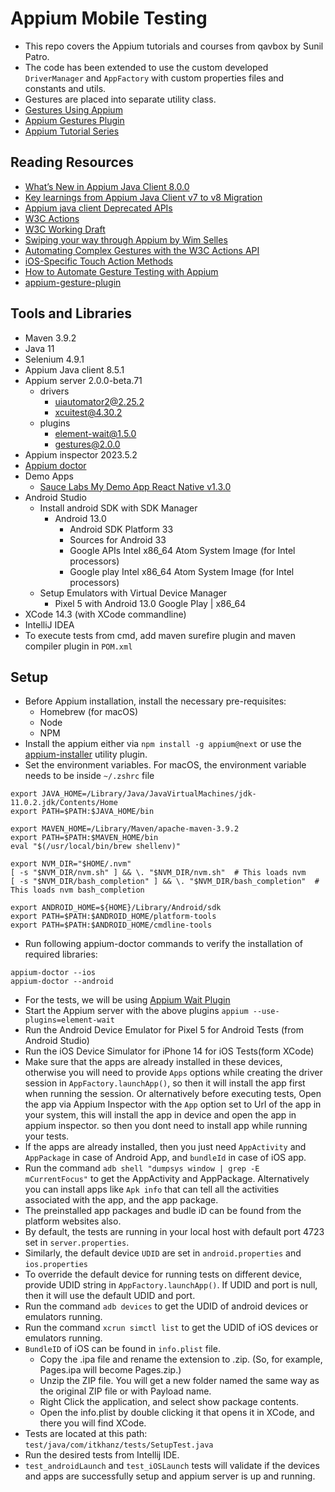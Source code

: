 # Appium Mobile Testing

* This repo covers the Appium tutorials and courses from qavbox by Sunil Patro.
* The code has been extended to use the custom developed `DriverManager` and `AppFactory` with custom properties files and constants and
  utils.
* Gestures are placed into separate utility class.
* [Gestures Using Appium](https://www.youtube.com/playlist?list=PLPO0LFyCaSo2X4NLeZsIwnRcq32asQiI9)
* [Appium Gestures Plugin](https://www.youtube.com/watch?v=12Qx-jl34GI&list=PLPO0LFyCaSo1DKak8ZhEJ3NXrj2shNM0N)
* [Appium Tutorial Series](https://www.youtube.com/playlist?list=PLPO0LFyCaSo1DKak8ZhEJ3NXrj2shNM0N)


## Reading Resources

* [What’s New in Appium Java Client 8.0.0](https://applitools.com/blog/whats-new-appium-java-client-8/)
* [Key learnings from Appium Java Client v7 to v8 Migration](https://blogs.halodoc.io/appium-java-client-v7-to-v8-migration/)
* [Appium java client Deprecated APIs](https://javadoc.io/doc/io.appium/java-client/8.1.1/deprecated-list.html)
* [W3C Actions](https://w3c.github.io/webdriver/#dfn-actions)
* [W3C Working Draft](https://www.w3.org/TR/webdriver/#actions)
* [Swiping your way through Appium by Wim Selles](https://www.youtube.com/watch?v=oAJ7jwMNFVU)
* [Automating Complex Gestures with the W3C Actions API](https://appiumpro.com/editions/29-automating-complex-gestures-with-the-w3c-actions-api)
* [iOS-Specific Touch Action Methods](https://appiumpro.com/editions/30-ios-specific-touch-action-methods)
* [How to Automate Gesture Testing with Appium](https://applitools.com/blog/how-to-automate-gesture-testing-appium/)
* [appium-gesture-plugin](https://github.com/AppiumTestDistribution/appium-gestures-plugin/tree/main)


## Tools and Libraries

* Maven 3.9.2
* Java 11
* Selenium 4.9.1
* Appium Java client 8.5.1
* Appium server 2.0.0-beta.71
    * drivers
        * uiautomator2@2.25.2
        * xcuitest@4.30.2
    * plugins
        * element-wait@1.5.0
        * gestures@2.0.0
* Appium inspector 2023.5.2
* [Appium doctor](https://github.com/appium/appium/tree/master/packages/doctor)
* Demo Apps
    * [Sauce Labs My Demo App React Native v1.3.0](https://github.com/saucelabs/my-demo-app-rn/releases/tag/v1.3.0)
* Android Studio
    * Install android SDK with SDK Manager
        * Android 13.0
            * Android SDK Platform 33
            * Sources for Android 33
            * Google APIs Intel x86_64 Atom System Image (for Intel processors)
            * Google play Intel x86_64 Atom System Image (for Intel processors)
    * Setup Emulators with Virtual Device Manager
        * Pixel 5 with Android 13.0 Google Play | x86_64
* XCode 14.3 (with XCode commandline)
* IntelliJ IDEA
* To execute tests from cmd, add maven surefire plugin and maven compiler plugin in `POM.xml`

## Setup

* Before Appium installation, install the necessary pre-requisites:
    * Homebrew (for macOS)
    * Node
    * NPM
* Install the appium either via `npm install -g appium@next` or use
  the [appium-installer](https://github.com/AppiumTestDistribution/appium-installer) utility plugin.
* Set the environment variables. For macOS, the environment variable needs to be inside `~/.zshrc` file

```shell
export JAVA_HOME=/Library/Java/JavaVirtualMachines/jdk-11.0.2.jdk/Contents/Home
export PATH=$PATH:$JAVA_HOME/bin

export MAVEN_HOME=/Library/Maven/apache-maven-3.9.2
export PATH=$PATH:$MAVEN_HOME/bin
eval "$(/usr/local/bin/brew shellenv)"

export NVM_DIR="$HOME/.nvm"
[ -s "$NVM_DIR/nvm.sh" ] && \. "$NVM_DIR/nvm.sh"  # This loads nvm
[ -s "$NVM_DIR/bash_completion" ] && \. "$NVM_DIR/bash_completion"  # This loads nvm bash_completion

export ANDROID_HOME=${HOME}/Library/Android/sdk
export PATH=$PATH:$ANDROID_HOME/platform-tools
export PATH=$PATH:$ANDROID_HOME/cmdline-tools
```

* Run following appium-doctor commands to verify the installation of required libraries:

```shell
appium-doctor --ios
appium-doctor --android
```

* For the tests, we will be using [Appium Wait Plugin](https://github.com/AppiumTestDistribution/appium-wait-plugin)
* Start the Appium server with the above plugins `appium --use-plugins=element-wait`
* Run the Android Device Emulator for Pixel 5 for Android Tests (from Android Studio)
* Run the iOS Device Simulator for iPhone 14 for iOS Tests(form XCode)
* Make sure that the apps are already installed in these devices, otherwise you will need to provide `Apps` options
  while creating the driver session in `AppFactory.launchApp()`, so then it will install the app first when running the session.
  Or alternatively before executing tests, Open the app via Appium Inspector with the `App` option set to Url of the app
  in your system, this will install the app in device and open the app in appium inspector. so then you dont need to
  install app while running your tests.
* If the apps are already installed, then you just need `AppActivity` and `AppPackage` in case of Android App,
  and `bundleId` in case of iOS app.
* Run the command `adb shell "dumpsys window | grep -E mCurrentFocus"` to get the AppActivity and AppPackage.
  Alternatively you can install apps like `Apk info` that can tell all the activities associated with the app, and the
  app package.
* The preinstalled app packages and budle iD can be found from the platform websites also.
* By default, the tests are running in your local host with default port 4723 set in `server.properties`.
* Similarly, the default device `UDID` are set in `android.properties` and `ios.properties`
* To override the default device for running tests on different device, provide UDID string
  in `AppFactory.launchApp()`. If UDID and port is null, then it will use the default UDID and port.
* Run the command `adb devices` to get the UDID of android devices or emulators running.
* Run the command `xcrun simctl list` to get the UDID of iOS devices or emulators running.
* `BundleID` of iOS can be found in `info.plist` file.
    * Copy the .ipa file and rename the extension to .zip. (So, for example, Pages.ipa will become Pages.zip.)
    * Unzip the ZIP file. You will get a new folder named the same way as the original ZIP file or with Payload name.
    * Right Click the application, and select show package contents.
    * Open the info.plist by double clicking it that opens it in XCode, and there you will find XCode.
* Tests are located at this path: `test/java/com/itkhanz/tests/SetupTest.java`
* Run the desired tests from Intellij IDE.
* `test_androidLaunch` and `test_iOSLaunch` tests will validate if the devices and apps are successfully setup and
  appium server is up and running.




